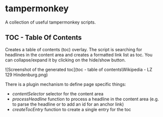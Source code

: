 # tampermonkey

A collection of useful tampermonkey scripts.

## TOC - Table Of Contents

Creates a table of contents (toc) overlay.
The script is searching for headlines in the content area and creates a formatted link list as toc. You can collapse/expand it by clicking on the hide/show button.

![Screenshot of the generated toc](toc - table of contents\Wikipedia - LZ 129 Hindenburg.png)

There is a plugin mechanism to define page specific things:
* *contentSelector* selector for the content area
* *processHeadline* function to process a headline in the content area (e.g. to parse the headline or to add an id for an anchor link)
* *createTocEntry* function to create a single entry for the toc
